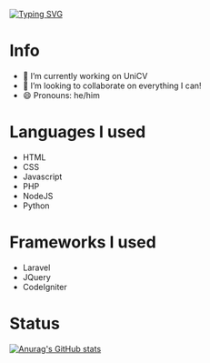 <!-- [![Top Langs](https://github-readme-stats.vercel.app/api/top-langs?username=henriquesdm7)](https://github.com/anuraghazra/github-readme-stats) -->
[![Typing SVG](https://readme-typing-svg.herokuapp.com?font=Fira+Code&duration=5000&multiline=true&lines=%3C%3F%3D+%22Hello+World!%22+%3F%3E)](https://git.io/typing-svg)

# Info
- 🔭 I’m currently working on UniCV
- 👯 I’m looking to collaborate on everything I can!
- 😄 Pronouns: he/him

# Languages I used
- HTML
- CSS
- Javascript
- PHP
- NodeJS
- Python

# Frameworks I used
- Laravel
- JQuery
- CodeIgniter

# Status
[![Anurag's GitHub stats](https://github-readme-stats.vercel.app/api?username=henriquesdm7&count_private=true&show_icons=true&theme=merko)](https://github.com/anuraghazra/github-readme-stats)
